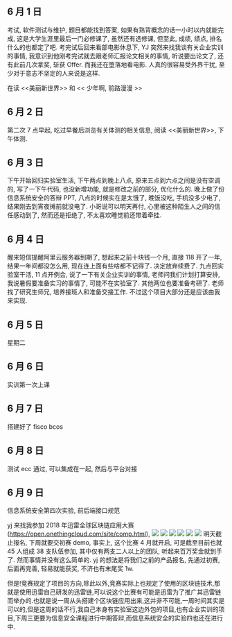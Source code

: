 ## 6 月 1 日
考试, 软件测试与维护, 题目都能找到答案, 如果有熟背概念的话一小时以内就能完成, 这是大学生涯里最后一门必修课了, 虽然还有选修课, 但至此, 成绩, 绩点, 排名什么的也都定了吧.
考完试后回来看部电影休息下, YJ 突然来找我谈有关企业实训的事情, 我意识到他刚考完试就去跟老师汇报论文相关的事情, 听说要出论文了, 还有此前几次拿奖, 斩获 Offer. 而我还在堕落地看电影. 人真的很容易受外界干扰, 至少对于意志不坚定的人来说是这样.

在读 <<美丽新世界>> 和 << 少年啊, 前路漫漫 >>

## 6 月 2 日
第二次 7 点早起, 吃过早餐后浏览有关体测的相关信息, 阅读 <<美丽新世界>>, 下午体测.

## 6 月 3 日
下午开始回归实验室生活, 下午两点到晚上八点, 原来五点到六点之间是没有空调的, 写了一下午代码, 也没新增功能, 就是修改之前的部分, 优化什么的. 晚上做了份信息系统安全的答辩 PPT, 八点的时候实在是太饿了, 晚饭没吃, 手机没多少电了, 结果刚去到宵夜摊前就没电了. 小哥说可以明天再付, 心里被这种陌生人之间的信任感动到了, 然而还是拒绝了, 不太喜欢睡觉前还带着牵挂.

## 6 月 4 日
醒来短信提醒阿里云服务器到期了, 想起来之前十块钱一个月, 直接 118 开了一年, 结果一年间都没怎么用, 现在连上面有些啥都不记得了. 决定放弃续费了. 九点回实验室干活, 11 点开例会, 说了一下有关企业实训的事情, 老师问我们计划打算安排, 我说暑假要准备实习的事情了, 可能不在实验室了. 其他两位也要准备考研了. 老师找了研究生师兄, 培养接班人和准备交接工作. 不过这个项目大部分还是应该由我来实现.

## 6 月 5 日
星期二

## 6 月 6 日
实训第一次上课

## 6 月 7 日
搭建好了 fisco bcos

## 6 月 8 日
测试 ecc 通过, 可以集成在一起, 然后与平台对接

## 6 月 9 日
信息系统安全第四次实验, 前后端接口规范

yj 来找我参加 2018 年迅雷全球区块链应用大赛 (https://open.onethingcloud.com/site/comp.html),
![](http://ovt2bylq8.bkt.clouddn.com/a7d729488b065ba27348ada5975386c6.png)
![](http://ovt2bylq8.bkt.clouddn.com/77375cd92acb36f2b60fffebcf867af0.png)
![](http://ovt2bylq8.bkt.clouddn.com/6dea6eec045fdfe2e8a4d0c5605de876.png)
![](http://ovt2bylq8.bkt.clouddn.com/fb06f0fe7dc1433c2f773600d6bf86e7.png)
![](http://ovt2bylq8.bkt.clouddn.com/95ea364bbd126acc804568df64ddadc9.png)
![](http://ovt2bylq8.bkt.clouddn.com/9990812f83f8ae2bf091fd77deecd511.png)
明天截止报名, 下周就要交初赛 demo, 事实上, 这个比赛 4 月就开启, 可是截至目前也就 45 人组成 38 支队伍参加, 其中仅有两支二人以上的团队, 听起来百万奖金就到手了. 然而事情并没有这么简单的. yj 的想法是将我们之前的产品报名, 先通过初赛, 后面再完善, 轻易就能获奖, 不济也有末尾奖 1w.

但是!竞赛规定了项目的方向,除此以外,竞赛实际上也规定了使用的区块链技术,那就是使用迅雷自己研发的迅雷链,可以说这个比赛有可能是迅雷为了推广其迅雷链而举办的.也就是说一周从头搭建个区块链应用出来,这并非不可能,一周时间其实是可以的,但是这周的话不行,我自己本身有实验室这边外包的项目,也有企业实训的项目,下周三更要为信息安全课程进行中期答辩,而信息系统安全的实验四也还在进行中.
